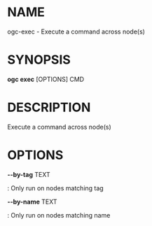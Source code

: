# NAME

ogc-exec - Execute a command across node(s)

# SYNOPSIS

**ogc exec** \[OPTIONS\] CMD

# DESCRIPTION

Execute a command across node(s)

# OPTIONS

**\--by-tag** TEXT

:   Only run on nodes matching tag

**\--by-name** TEXT

:   Only run on nodes matching name
